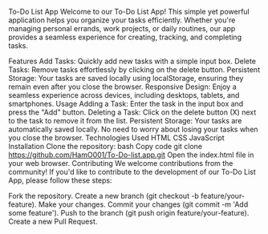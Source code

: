 To-Do List App
Welcome to our To-Do List App! This simple yet powerful application helps you organize your tasks efficiently. Whether you're managing personal errands, work projects, or daily routines, our app provides a seamless experience for creating, tracking, and completing tasks.

Features
Add Tasks: Quickly add new tasks with a simple input box.
Delete Tasks: Remove tasks effortlessly by clicking on the delete button.
Persistent Storage: Your tasks are saved locally using localStorage, ensuring they remain even after you close the browser.
Responsive Design: Enjoy a seamless experience across devices, including desktops, tablets, and smartphones.
Usage
Adding a Task: Enter the task in the input box and press the "Add" button.
Deleting a Task: Click on the delete button (X) next to the task to remove it from the list.
Persistent Storage: Your tasks are automatically saved locally. No need to worry about losing your tasks when you close the browser.
Technologies Used
HTML
CSS
JavaScript
Installation
Clone the repository:
bash
Copy code
git clone https://github.com/HamO001/To-Do-list.app.git
Open the index.html file in your web browser.
Contributing
We welcome contributions from the community! If you'd like to contribute to the development of our To-Do List App, please follow these steps:

Fork the repository.
Create a new branch (git checkout -b feature/your-feature).
Make your changes.
Commit your changes (git commit -m 'Add some feature').
Push to the branch (git push origin feature/your-feature).
Create a new Pull Request.
